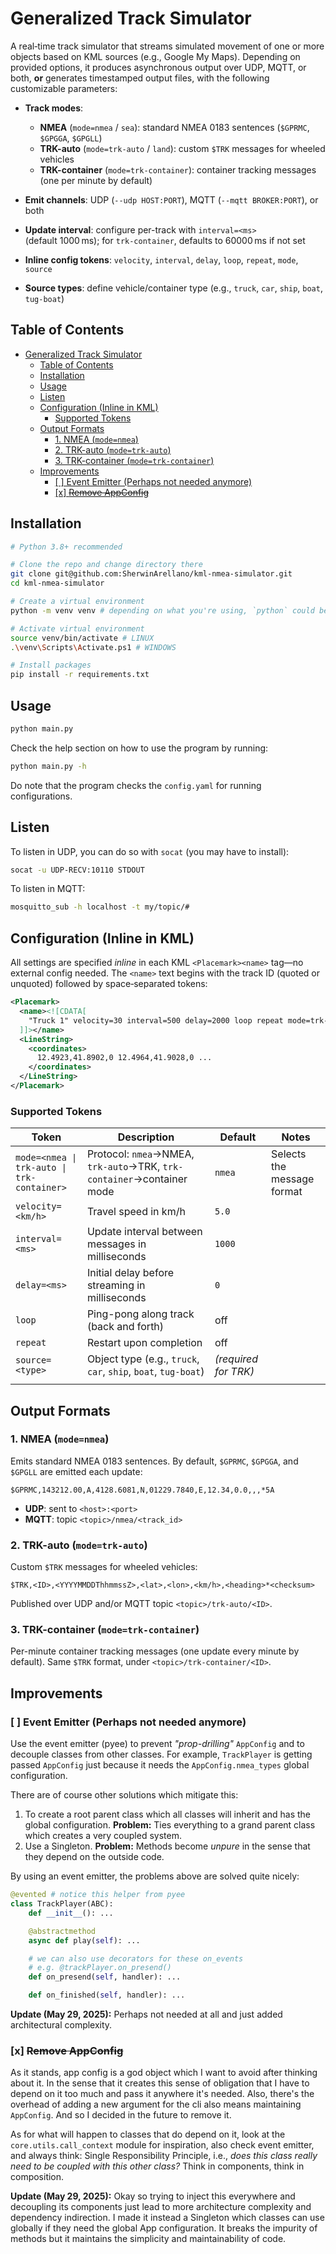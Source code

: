 # Generalized Track Simulator

A real‑time track simulator that streams simulated movement of one or more objects based on KML sources (e.g., Google My Maps). Depending on provided options, it produces asynchronous output over UDP, MQTT, or both, **or** generates timestamped output files, with the following customizable parameters:

- **Track modes**:

  - **NMEA** (`mode=nmea` / `sea`): standard NMEA 0183 sentences (`$GPRMC`, `$GPGGA`, `$GPGLL`)
  - **TRK-auto** (`mode=trk-auto` / `land`): custom `$TRK` messages for wheeled vehicles
  - **TRK-container** (`mode=trk-container`): container tracking messages (one per minute by default)

- **Emit channels**: UDP (`--udp HOST:PORT`), MQTT (`--mqtt BROKER:PORT`), or both

- **Update interval**: configure per-track with `interval=<ms>` (default 1000 ms); for `trk-container`, defaults to 60000 ms if not set

- **Inline config tokens**: `velocity`, `interval`, `delay`, `loop`, `repeat`, `mode`, `source`

- **Source types**: define vehicle/container type (e.g., `truck`, `car`, `ship`, `boat`, `tug-boat`)

## Table of Contents

- [Generalized Track Simulator](#generalized-track-simulator)
  - [Table of Contents](#table-of-contents)
  - [Installation](#installation)
  - [Usage](#usage)
  - [Listen](#listen)
  - [Configuration (Inline in KML)](#configuration-inline-in-kml)
    - [Supported Tokens](#supported-tokens)
  - [Output Formats](#output-formats)
    - [1. NMEA (`mode=nmea`)](#1-nmea-modenmea)
    - [2. TRK-auto (`mode=trk-auto`)](#2-trk-auto-modetrk-auto)
    - [3. TRK-container (`mode=trk-container`)](#3-trk-container-modetrk-container)
  - [Improvements](#improvements)
    - [\[ \] Event Emitter (Perhaps not needed anymore)](#--event-emitter-perhaps-not-needed-anymore)
    - [\[x\] ~~Remove AppConfig~~](#x-remove-appconfig)


## Installation

```bash
# Python 3.8+ recommended

# Clone the repo and change directory there
git clone git@github.com:SherwinArellano/kml-nmea-simulator.git
cd kml-nmea-simulator

# Create a virtual environment
python -m venv venv # depending on what you're using, `python` could be `py` or `python3`

# Activate virtual environment
source venv/bin/activate # LINUX
.\venv\Scripts\Activate.ps1 # WINDOWS

# Install packages
pip install -r requirements.txt
```

## Usage

```bash
python main.py
```

Check the help section on how to use the program by running:

```bash
python main.py -h
```

Do note that the program checks the `config.yaml` for running configurations.

## Listen

To listen in UDP, you can do so with `socat` (you may have to install):

```bash
socat -u UDP-RECV:10110 STDOUT
```

To listen in MQTT:

```bash
mosquitto_sub -h localhost -t my/topic/#
```

## Configuration (Inline in KML)

All settings are specified _inline_ in each KML `<Placemark><name>` tag—no external config needed. The `<name>` text begins with the track ID (quoted or unquoted) followed by space‑separated tokens:

```xml
<Placemark>
  <name><![CDATA[
    "Truck 1" velocity=30 interval=500 delay=2000 loop repeat mode=trk-auto source=truck
  ]]></name>
  <LineString>
    <coordinates>
      12.4923,41.8902,0 12.4964,41.9028,0 ...
    </coordinates>
  </LineString>
</Placemark>
```

### Supported Tokens

| Token                                      | Description                                                           | Default              | Notes                      |
| ------------------------------------------ | --------------------------------------------------------------------- | -------------------- | -------------------------- |
| `mode=<nmea \| trk-auto \| trk-container>` | Protocol: `nmea`→NMEA, `trk-auto`→TRK, `trk-container`→container mode | `nmea`               | Selects the message format |
| `velocity=<km/h>`                          | Travel speed in km/h                                                  | `5.0`                |                            |
| `interval=<ms>`                            | Update interval between messages in milliseconds                      | `1000`               |                            |
| `delay=<ms>`                               | Initial delay before streaming in milliseconds                        | `0`                  |                            |
| `loop`                                     | Ping-pong along track (back and forth)                                | off                  |                            |
| `repeat`                                   | Restart upon completion                                               | off                  |                            |
| `source=<type>`                            | Object type (e.g., `truck`, `car`, `ship`, `boat`, `tug-boat`)        | _(required for TRK)_ |                            |
|                                            |

## Output Formats

### 1. NMEA (`mode=nmea`)

Emits standard NMEA 0183 sentences. By default, `$GPRMC`, `$GPGGA`, and `$GPGLL` are emitted each update:

```
$GPRMC,143212.00,A,4128.6081,N,01229.7840,E,12.34,0.0,,,*5A
```

- **UDP**: sent to `<host>:<port>`
- **MQTT**: topic `<topic>/nmea/<track_id>`

### 2. TRK-auto (`mode=trk-auto`)

Custom `$TRK` messages for wheeled vehicles:

```
$TRK,<ID>,<YYYYMMDDThhmmssZ>,<lat>,<lon>,<km/h>,<heading>*<checksum>
```

Published over UDP and/or MQTT topic `<topic>/trk-auto/<ID>`.

### 3. TRK-container (`mode=trk-container`)

Per-minute container tracking messages (one update every minute by default). Same `$TRK` format, under `<topic>/trk-container/<ID>`.

## Improvements

### [ ] Event Emitter (Perhaps not needed anymore)

Use the event emitter (pyee) to prevent _"prop-drilling"_ `AppConfig` and to decouple classes from other classes. For example, `TrackPlayer` is getting passed `AppConfig` just because it needs the `AppConfig.nmea_types` global configuration.

There are of course other solutions which mitigate this:

1. To create a root parent class which all classes will inherit and has the global configuration. **Problem:** Ties everything to a grand parent class which creates a very coupled system.
2. Use a Singleton. **Problem:** Methods become _unpure_ in the sense that they depend on the outside code.

By using an event emitter, the problems above are solved quite nicely:

```py
@evented # notice this helper from pyee
class TrackPlayer(ABC):
    def __init__(): ...

    @abstractmethod
    async def play(self): ...

    # we can also use decorators for these on_events
    # e.g. @trackPlayer.on_presend()
    def on_presend(self, handler): ...

    def on_finished(self, handler): ...
```

**Update (May 29, 2025):** Perhaps not needed at all and just added architectural complexity.

### [x] ~~Remove AppConfig~~

As it stands, app config is a god object which I want to avoid after thinking about it. In the sense that it creates this sense of obligation that I have to depend on it too much and pass it anywhere it's needed. Also, there's the overhead of adding a new argument for the cli also means maintaining `AppConfig`. And so I decided in the future to remove it.

As for what will happen to classes that do depend on it, look at the `core.utils.call_context` module for inspiration, also check event emitter, and always think: Single Responsibility Principle, i.e., _does this class really need to be coupled with this other class?_ Think in components, think in composition.

**Update (May 29, 2025):** Okay so trying to inject this everywhere and decoupling its components just lead to more architecture complexity and dependency indirection. I made it instead a Singleton which classes can use globally if they need the global App configuration. It breaks the impurity of methods but it maintains the simplicity and maintainability of code.
